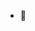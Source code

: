 - 👋

<!---
hayleyallison/hayleyallison is a ✨ special ✨ repository because its `README.md` (this file) appears on your GitHub profile.
You can click the Preview link to take a look at your changes.
--->
